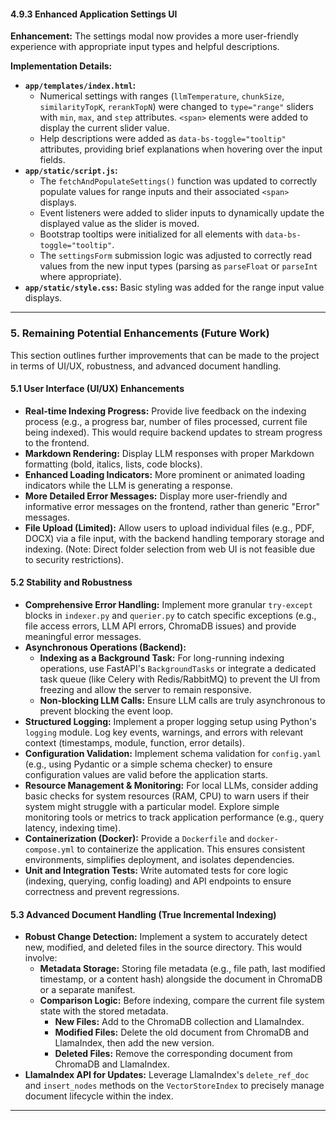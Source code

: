 #### 4.9.3 Enhanced Application Settings UI

**Enhancement:** The settings modal now provides a more user-friendly experience with appropriate input types and helpful descriptions.

**Implementation Details:**
*   **`app/templates/index.html`:**
    *   Numerical settings with ranges (`llmTemperature`, `chunkSize`, `similarityTopK`, `rerankTopN`) were changed to `type="range"` sliders with `min`, `max`, and `step` attributes. `<span>` elements were added to display the current slider value.
    *   Help descriptions were added as `data-bs-toggle="tooltip"` attributes, providing brief explanations when hovering over the input fields.
*   **`app/static/script.js`:**
    *   The `fetchAndPopulateSettings()` function was updated to correctly populate values for range inputs and their associated `<span>` displays.
    *   Event listeners were added to slider inputs to dynamically update the displayed value as the slider is moved.
    *   Bootstrap tooltips were initialized for all elements with `data-bs-toggle="tooltip"`.
    *   The `settingsForm` submission logic was adjusted to correctly read values from the new input types (parsing as `parseFloat` or `parseInt` where appropriate).
*   **`app/static/style.css`:** Basic styling was added for the range input value displays.

---

### 5. Remaining Potential Enhancements (Future Work)

This section outlines further improvements that can be made to the project in terms of UI/UX, robustness, and advanced document handling.

#### 5.1 User Interface (UI/UX) Enhancements
*   **Real-time Indexing Progress:** Provide live feedback on the indexing process (e.g., a progress bar, number of files processed, current file being indexed). This would require backend updates to stream progress to the frontend.
*   **Markdown Rendering:** Display LLM responses with proper Markdown formatting (bold, italics, lists, code blocks).
*   **Enhanced Loading Indicators:** More prominent or animated loading indicators while the LLM is generating a response.
*   **More Detailed Error Messages:** Display more user-friendly and informative error messages on the frontend, rather than generic "Error" messages.
*   **File Upload (Limited):** Allow users to upload individual files (e.g., PDF, DOCX) via a file input, with the backend handling temporary storage and indexing. (Note: Direct folder selection from web UI is not feasible due to security restrictions).

#### 5.2 Stability and Robustness
*   **Comprehensive Error Handling:** Implement more granular `try-except` blocks in `indexer.py` and `querier.py` to catch specific exceptions (e.g., file access errors, LLM API errors, ChromaDB issues) and provide meaningful error messages.
*   **Asynchronous Operations (Backend):**
    *   **Indexing as a Background Task:** For long-running indexing operations, use FastAPI's `BackgroundTasks` or integrate a dedicated task queue (like Celery with Redis/RabbitMQ) to prevent the UI from freezing and allow the server to remain responsive.
    *   **Non-blocking LLM Calls:** Ensure LLM calls are truly asynchronous to prevent blocking the event loop.
*   **Structured Logging:** Implement a proper logging setup using Python's `logging` module. Log key events, warnings, and errors with relevant context (timestamps, module, function, error details).
*   **Configuration Validation:** Implement schema validation for `config.yaml` (e.g., using Pydantic or a simple schema checker) to ensure configuration values are valid before the application starts.
*   **Resource Management & Monitoring:** For local LLMs, consider adding basic checks for system resources (RAM, CPU) to warn users if their system might struggle with a particular model. Explore simple monitoring tools or metrics to track application performance (e.g., query latency, indexing time).
*   **Containerization (Docker):** Provide a `Dockerfile` and `docker-compose.yml` to containerize the application. This ensures consistent environments, simplifies deployment, and isolates dependencies.
*   **Unit and Integration Tests:** Write automated tests for core logic (indexing, querying, config loading) and API endpoints to ensure correctness and prevent regressions.

#### 5.3 Advanced Document Handling (True Incremental Indexing)
*   **Robust Change Detection:** Implement a system to accurately detect new, modified, and deleted files in the source directory. This would involve:
    *   **Metadata Storage:** Storing file metadata (e.g., file path, last modified timestamp, or a content hash) alongside the document in ChromaDB or a separate manifest.
    *   **Comparison Logic:** Before indexing, compare the current file system state with the stored metadata.
        *   **New Files:** Add to the ChromaDB collection and LlamaIndex.
        *   **Modified Files:** Delete the old document from ChromaDB and LlamaIndex, then add the new version.
        *   **Deleted Files:** Remove the corresponding document from ChromaDB and LlamaIndex.
*   **LlamaIndex API for Updates:** Leverage LlamaIndex's `delete_ref_doc` and `insert_nodes` methods on the `VectorStoreIndex` to precisely manage document lifecycle within the index.

---